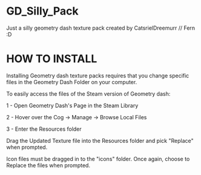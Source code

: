# GD_Silly_Pack
Just a silly geometry dash texture pack created by CatsrielDreemurr // Fern :D

# HOW TO INSTALL
Installing Geometry dash texture packs requires that you change specific files in the Geometry Dash Folder on your computer.

To easily access the files of the Steam version of Geometry dash:

1 - Open Geometry Dash's Page in the Steam Library

2 - Hover over the Cog -> Manage -> Browse Local Files

3 - Enter the Resources folder


Drag the Updated Texture file into the Resources folder and pick "Replace" when prompted.

Icon files must be dragged in to the "icons" folder. Once again, choose to Replace the files when prompted.